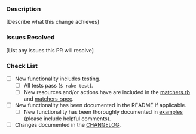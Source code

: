 ### Description
[Describe what this change achieves]

### Issues Resolved
[List any issues this PR will resolve]

### Check List
- [ ] New functionality includes testing.
  - [ ] All tests pass (`$ rake test`).
  - [ ] New resources and/or actions have are included in the [matchers.rb](https://github.com/HewlettPackard/oneview-chef/blob/master/libraries/matchers.rb) and [matchers_spec](https://github.com/HewlettPackard/oneview-chef/blob/master/spec/unit/resources/matchers_spec.rb).
- [ ] New functionality has been documented in the README if applicable.
  - [ ] New functionality has been thoroughly documented in [examples](https://github.com/HewlettPackard/oneview-chef/tree/master/examples/) (please include helpful comments).
- [ ] Changes documented in the [CHANGELOG](https://github.com/HewlettPackard/oneview-chef/blob/master/CHANGELOG.md).
